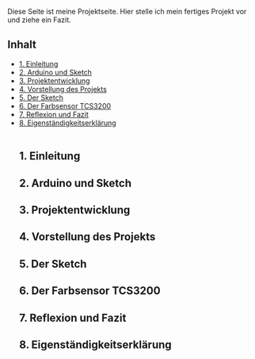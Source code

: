 Diese Seite ist meine Projektseite. Hier stelle ich mein fertiges Projekt vor und ziehe ein Fazit.

<h2> Inhalt </h2>
<ul style="list-stlye-type:none">
<li><a href="#kapitell">1. Einleitung</a></li>
<li><a href="#kapitel2">2. Arduino und Sketch</a></li>
<li><a href="#kapitel3">3. Projektentwicklung</a></li>
<li><a href="#kapitel4">4. Vorstellung des Projekts</a></li>
<li><a href="#kapitel5">5. Der Sketch</a></li>
<li><a href="#kapitel6">6. Der Farbsensor TCS3200</a></li>
<li><a href="#kapitel7">7. Reflexion und Fazit</a></li>
<li><a href="#kapitel8">8. Eigenständigkeitserklärung</a></li>
<br>
<h2 id="kapitell">1. Einleitung</h2>
  
  
<h2 id="kapitel2">2. Arduino und Sketch</h2>
  
  
<h2 id="kapitel3">3. Projektentwicklung</h2>
  
  
<h2 id="kapitel4">4. Vorstellung des Projekts</h2>
  
  
<h2 id="kapitel5">5. Der Sketch</h2>
  
  
<h2 id="kapitel6">6. Der Farbsensor TCS3200</h2>
  
  
<h2 id="kapitel7">7. Reflexion und Fazit</h2>
  
  
<h2 id="kapitel8">8. Eigenständigkeitserklärung</h2>
  
  
